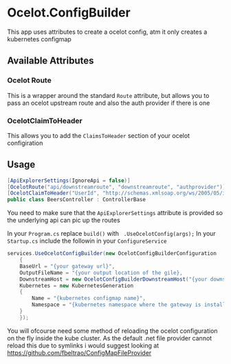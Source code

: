 # Ocelot.ConfigBuilder

This app uses attributes to create a ocelot config, atm it only creates a kubernetes configmap

## Available Attributes

### Ocelot Route
This is a wrapper around the standard `Route` attribute, but allows you to pass an ocelot upstream route and also the auth provider if there is one

### OcelotClaimToHeader
This allows you to add the `ClaimsToHeader` section of your ocelot configiration

## Usage
```csharp
[ApiExplorerSettings(IgnoreApi = false)]
[OcelotRoute("api/downstreamroute", "downstreamroute", "authprovider")]
[OcelotClaimToHeader("UserId", "http://schemas.xmlsoap.org/ws/2005/05/identity/claims/nameidentifier", "value")]
public class BeersController : ControllerBase
```

You need to make sure that the `ApiExplorerSettings` attribute is provided so the underlying api can pic up the routes

In your `Program.cs` replace `build()` with ` .UseOcelotConfig(args);`
In your `Startup.cs` include the followin in your `ConfigureService`

```csharp
services.UseOcelotConfigBuilder(new OcelotConfigBuilderConfiguration
    {
    BaseUrl = "{your gateway url}",
    OutputFileName = "{your output location of the gile},
    DownstreamHost = new OcelotConfigBuilderDownstreamHost("{your downstream host}", 80),
    Kubernetes = new KubernetesGeneration
    {
        Name = "{kubernetes configmap name}",
        Namespace = "{kubernetes namespace where the gateway is installed}"
    }
    });
```

You will ofcourse need some method of reloading the ocelot configuration on the fly inside the kube cluster. As the default .net file provider cannot reload this due to symlinks i would suggest looking at https://github.com/fbeltrao/ConfigMapFileProvider